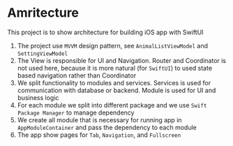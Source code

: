 # Amritecture

This project is to show architecture for building iOS app with SwiftUI
1. The project use `MVVM` design pattern, see `AnimalListViewModel` and `SettingViewModel`
2. The View is responsible for UI and Navigation. Router and Coordinator is not used here, because it is more natural (for `SwiftUI`) to used state based navigation rather than Coordinator
3. We split functionality to modules and services. Services is used for communication with database or backend. Module is used for UI and business logic
4. For each module we split into different package and we use `Swift Package Manager` to manage dependency
5. We create all module that is necessary for running app in `AppModuleContainer` and pass the dependency to each module
6. The app show pages for `Tab`, `Navigation`, and `Fullscreen`
